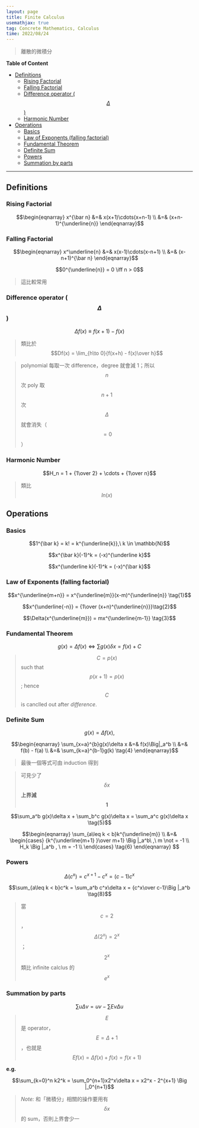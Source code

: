 ```yaml
---
layout: page
title: Finite Calculus
usemathjax: true
tag: Concrete Mathematics, Calculus
time: 2022/08/24
---
```


> 離散的微積分

**Table of Content**
- [Definitions](#definitions)
  - [Rising Factorial](#rising-factorial)
  - [Falling Factorial](#falling-factorial)
  - [Difference operator ($$\Delta$$)](#difference-operator-delta)
  - [Harmonic Number](#harmonic-number)
- [Operations](#operations)
  - [Basics](#basics)
  - [Law of Exponents (falling factorial)](#law-of-exponents-falling-factorial)
  - [Fundamental Theorem](#fundamental-theorem)
  - [Definite Sum](#definite-sum)
  - [Powers](#powers)
  - [Summation by parts](#summation-by-parts)

---

## Definitions
### Rising Factorial

$$\begin{eqnarray}
    x^{\bar n} &=& x(x+1)\cdots(x+n-1) \\
    &=& (x+n-1)^{\underline{n}}
\end{eqnarray}$$


### Falling Factorial

$$\begin{eqnarray}
    x^\underline{n} &=& x(x-1)\cdots(x-n+1) \\
    &=& (x-n+1)^{\bar n}
\end{eqnarray}$$


$$0^{\underline{n}} = 0 \iff n > 0$$

> 這比較常用

### Difference operator ($$\Delta$$)

$$\Delta f(x) \equiv f(x+1) - f(x)$$

> 類比於 $$Df(x) = \lim_{h\to 0}{f(x+h) - f(x)\over h}$$

> polynomial 每取一次 difference，degree 就會減 1；所以 $$n$$ 次 poly 取 $$n+1$$ 次 $$\Delta$$ 就會消失（$$=0$$）

### Harmonic Number

$$H_n = 1 + {1\over 2} + \cdots + {1\over n}$$

> 類比 $$ln(x)$$

## Operations

### Basics

$$1^{\bar k} = k! = k^{\underline{k}},\ k \in \mathbb{N}$$

$$x^{\bar k}(-1)^k = (-x)^{\underline k}$$

$$x^{\underline k}(-1)^k = (-x)^{\bar k}$$

### Law of Exponents (falling factorial)

$$x^{\underline{m+n}} = x^{\underline{m}}(x-m)^{\underline{n}} \tag{1}$$

$$x^{\underline{-n}} = {1\over (x+n)^{\underline{n}}}\tag{2}$$

$$\Delta(x^{\underline{m}}) = mx^{\underline{m-1}} \tag{3}$$

### Fundamental Theorem

$$g(x) = \Delta f(x) \iff \sum g(x)\delta x = f(x) + C$$

> $$C = p(x)$$ such that $$p(x+1) = p(x)$$; hence $$C$$ is canclled out after *difference*.

### Definite Sum

$$g(x) = \Delta f(x),$$

$$\begin{eqnarray}
\sum_{x=a}^{b}g(x)\delta x &=& f(x)\Big|_a^b \\
&=& f(b) - f(a) \\
&=& \sum_{k=a}^{b-1}g(k) \tag{4}
\end{eqnarray}$$

> 最後一個等式可由 induction 得到

> 可見少了 $$\delta x$$ **上界減 $$1$$**

$$\sum_a^b g(x)\delta x + \sum_b^c g(x)\delta x = \sum_a^c g(x)\delta x \tag{5}$$

$$\begin{eqnarray} 
\sum_{a\leq k < b}k^{\underline{m}} \\ &=&
\begin{cases}
{k^{\underline{m+1} }\over m+1} \Big |_a^b\ ,\ m \not = -1 \\
H_k \Big |_a^b , \ m = -1 \\
\end{cases} \tag{6}
\end{eqnarray}
$$

### Powers

$$\Delta(c^x) = c^{x+1} - c^x = (c-1)c^x \tag{7}$$

$$\sum_{a\leq k < b}c^k = \sum_a^b c^x\delta x = {c^x\over c-1}\Big |_a^b \tag{8}$$

> 當 $$c=2$$，$$\Delta(2^x) = 2^x$$；$$2^x$$ 類比 infinite calclus 的 $$e^x$$

### Summation by parts

$$\sum u\Delta v = uv - \sum Ev\Delta u \tag{9}$$

> $$E$$ 是 operator，$$E = \Delta + 1$$，也就是 $$Ef(x) = \Delta f(x) + f(x) = f(x+1)$$

**e.g.**

$$\sum_{k=0}^n k2^k = \sum_0^{n+1}x2^x\delta x = x2^x - 2^{x+1} \Big |_0^{n+1}$$

> *Note:* 和「微積分」相關的操作要用有 $$\delta x$$ 的 sum，否則上界會少一